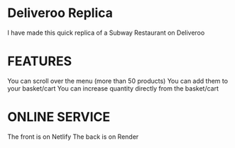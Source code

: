 # Deliveroo Replica

I have made this quick replica of a Subway Restaurant on Deliveroo

# FEATURES

You can scroll over the menu (more than 50 products)
You can add them to your basket/cart
You can increase quantity directly from the basket/cart

# ONLINE SERVICE

The front is on Netlify
The back is on Render
